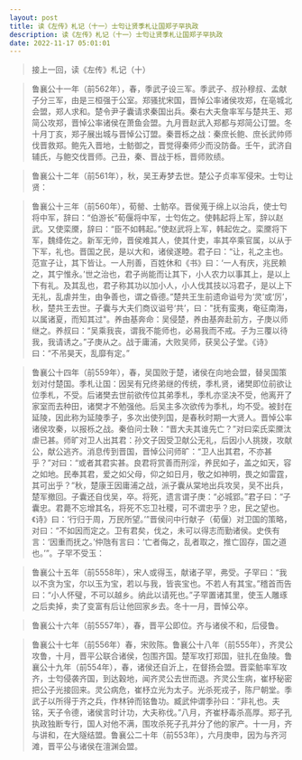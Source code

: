 ```yaml
---
layout: post
title: 读《左传》札记（十一）士匄让贤季札让国郑子罕执政
description: 读《左传》札记（十一）士匄让贤季札让国郑子罕执政
date: 2022-11-17 05:01:01
---
```


> 接上一回，读《左传》札记（十）

> 鲁襄公十一年（前562年），春，季武子设三军。季武子、叔孙穆叔、孟献子分三军，由是三桓强于公室。郑骚扰宋国，晋悼公率诸侯攻郑，在亳城北会盟，郑人求和。楚令尹子囊请求秦国出兵。秦右大夫詹率军与楚共王、郑简公攻郑，晋悼公率诸侯在萧鱼会盟。九月晋赵武入郑都与郑简公订盟。冬十月丁亥，郑子展出城与晋悼公订盟。秦晋栎之战：秦庶长鲍、庶长武帅师伐晋救郑。鲍先入晋地，士鲂御之，晋觉得秦师少而没防备。壬午，武济自辅氏，与鲍交伐晋师。己丑，秦、晋战于栎，晋师败绩。


> 鲁襄公十二年（前561年），秋，吴王寿梦去世。楚公子贞率军侵宋。士匄让贤：

> 鲁襄公十三年（前560年），荀罃、士鲂卒。晋侯蒐于绵上以治兵，使士匄将中军，辞曰：“伯游长”荀偃将中军，士匄佐之。使韩起将上军，辞以赵武。又使栾黡，辞曰：“臣不如韩起。”使赵武将上军，韩起佐之。栾黡将下军，魏绛佐之。新军无帅，晋侯难其人，使其什吏，率其卒乘官属，以从于下军，礼也。晋国之民，是以大和，诸侯遂睦。君子曰：“让，礼之主也。范宣子让，其下皆让。一人刑善，百姓休和《书》曰：‘一人有庆，兆民赖之，其宁惟永。’世之治也，君子尚能而让其下，小人农力以事其上，是以上下有礼。及其乱也，君子称其功以加小人，小人伐其技以冯君子，是以上下无礼，乱虐并生，由争善也，谓之昏德。”楚共王生前遗命谥号为‘灵’或‘厉’，秋，楚共王去世。子囊与大夫们商议谥号‘共’，曰："抚有蛮夷，奄征南海，以属诸夏，而知其过"。养由基奔命：吴侵楚，养由基奔赴前方，子庚以师继之。养叔曰：“吴乘我丧，谓我不能师也，必易我而不戒。子为三覆以待我，我请诱之。”子庚从之。战于庸浦，大败吴师，获吴公子堂。《诗》曰：“不吊昊天，乱靡有定。”

> 鲁襄公十四年（前559年），春，吴国败于楚，诸侯在向地会盟，替吴国策划对付楚国。季札让国：因吴有兄终弟继的传统，季札贤，诸樊即位前欲让位季札，不受。后诸樊去世前欲传位其弟季札，季札亦坚决不受，他离开了家室而去种田，诸樊才不勉强他。后吴主多次欲传为季札，均不受。被封在延陵，因此称为延陵季子，多次出使列国，是春秋时期一大贤人。晋悼公率诸侯攻秦，以报栎之战。秦伯问士鞅：“晋大夫其谁先亡？”对曰栾氏栾黡汰虐已甚。师旷对卫人出其君：孙文子因受卫献公无礼，后因小人挑拨，攻献公，献公逃齐。消息传到晋国，晋悼公问师旷：“卫人出其君，不亦甚乎？”对曰：“或者其君实甚。良君将赏善而刑淫，养民如子，盖之如天，容之如地。民奉其君，爱之如父母，仰之如日月，敬之如神明，畏之如雷霆，其可出乎？”秋，楚康王因庸浦之战，派子囊从棠地出兵攻吴，吴不出兵，楚军撤回。子囊还自伐吴，卒。将死，遗言谓子庚：“必城郢。”君子曰：“子囊忠。君薨不忘增其名，将死不忘卫社稷，可不谓忠乎？忠，民之望也。《诗》曰：‘行归于周，万民所望。’”晋侯问中行献子（荀偃）对卫国的策略，对曰：“不如因而定之。卫有君矣，伐之，未可以得志而勤诸侯。史佚有言：‘因重而抚之。’仲虺有言曰：‘亡者侮之，乱者取之，推亡固存，国之道也。’”。子罕不受玉：


> 鲁襄公十五年（前5558年），宋人或得玉，献诸子罕，弗受。子罕曰：“我以不贪为宝，尔以玉为宝，若以与我，皆丧宝也。不若人有其宝。”稽首而告曰：“小人怀璧，不可以越乡。纳此以请死也。”子罕置诸其里，使玉人雕琢之后卖掉，卖了变富有后让他回家乡去。冬十一月，晋悼公卒。


> 鲁襄公十六年（前5557年），春，晋平公即位。齐与诸侯不和，后侵鲁。


> 鲁襄公十七年（前556年）春，宋败陈。鲁襄公十八年（前555年），齐灵公攻鲁，十月，晋平公联合诸侯，包围齐国。楚军攻打郑国，驻扎在鱼陵。鲁襄公十九年（前554年），春，诸侯还自沂上，在督扬会盟。晋栾鲂率军攻齐，士匄侵袭齐国，到达穀地，闻齐灵公去世而退。齐灵公生病，崔杼秘密把公子光接回来。灵公病危，崔杼立光为太子。光杀死戎子，陈尸朝堂。季武子以所得于齐之兵，作林钟而铭鲁功。臧武仲谓季孙曰：“非礼也。夫铭，天子令德，诸侯言时计功，大夫称伐。”八月，齐崔杼毒杀高厚。郑子孔执政独断专行，国人对他不满，围攻杀死子孔并分了他的家产。十一月，齐与讲和，在大隧结盟。鲁襄公二十年（前553年），六月庚申，因为与齐河滩，晋平公与诸侯在澶渊会盟。
